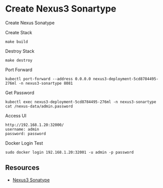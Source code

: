 # Create Nexus3 Sonartype
Create Nexus Sonatype

Create Stack
```
make build
```

Destroy Stack
```
make destroy
```

Port Forward
```
kubectl port-forward --address 0.0.0.0 nexus3-deployment-5cd8784495-276ml -n nexus3-sonartype 8081
```

Get Password
```
kubectl exec nexus3-deployment-5cd8784495-276ml -n nexus3-sonartype cat /nexus-data/admin.password
```

Access UI
```
http://192.168.1.20:32000/
username: admin
password: password
```

Docker Login Test
```
sudo docker login 192.168.1.20:32001 -u admin -p password
```

## Resources
* [Nexus3 Sonatype](https://hub.docker.com/r/sonatype/nexus3/tags)

